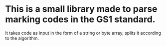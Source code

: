 # This is a small library made to parse marking codes in the GS1 standard.

It takes code as input in the form of a string or byte array, splits it according to the algorithm.
